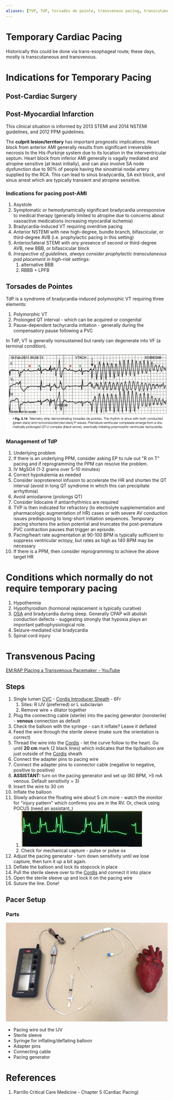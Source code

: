 ```yaml
---
aliases: [TVP, TdP, torsades de pointe, transvenous pacing, transcutaneous pacing]
---
```


# Temporary Cardiac Pacing
Historically this could be done via trans-esophageal route; these days, mostly is transcutaneous and transvenous.

# Indications for Temporary  Pacing
## Post-Cardiac Surgery
## Post-Myocardial Infarction
This clinical situation is informed by 2013 STEMI and 2014 NSTEMI guidelines, and 2012 PPM guidelines. 

The **culprit lesion/territory** has important prognostic implications. Heart block from anterior AMI generally results from significant irreversible necrosis to the His-Purkinje system due to its location in the interventricular septum. Heart block from inferior AMI generally is vagally mediated and atropine sensitive (at least initially), and can also involve SA node dysfunction due to 90% of people having the sinoatrial nodal artery supplied by the RCA. This can lead to sinus bradycardia, SA exit block, and sinus arrest which are typically transient and atropine sensitive.

### Indications for pacing post-AMI
1. Asystole
2. Symptomatic or hemodynamically significant bradycardia unresponsive to medical therapy (generally limited to atropine due to concerns about vasoactive medications increasing myocardial ischemia)
3. Bradycardia-induced VT requiring overdrive pacing
4. Anterior NSTEMI with new high-degree, bundle branch, bifascicular, or third-degree AVB (i.e. prophylactic pacing in this setting)
5. Anterior/lateral STEMI with *any* presence of second or third-degree AVB, new BBB, or bifascicular block
6. *Irrespective of guidelines, always consider prophylactic transcutaneous pad placement in high-risk settings:*
	1. alternative BBB
	2. RBBB + LPFB

## Torsades de Pointes
TdP is a syndrome of bradycardia-induced polymorphic VT requiring three elements:

1. Polymorphic VT
2. Prolonged QT interval - which can be acquired or congenital
3. Pause-dependent tachycardia initiation - generally during the compensatory pause following a PVC

In TdP, VT is generally nonsustained but rarely can degenerate into VF (a terminal condition).  

![](_attachments/Pasted%20image%2020230220131543.png)

### Management of TdP
1. Underlying problem 
2. If there is an underlying PPM, consider asking EP to rule out "R on T" pacing and if reprogramming the PPM can resolve the problem.
3. IV MgSO4 (1-2 grams over 5-10 minutes)
4. Correct hypokalemia as needed
5. Consider isoproterenol infusion to accelerate the HR and shorten the QT interval (avoid in long QT syndrome in which this can precipitate arrhythmia)
6. Avoid amiodarone (prolongs QT)
7. Consider lidocaine if antiarrhythmics are required
8. TVP is then indicated for refractory (to electrolyte supplementation and pharmacologic augmentation of HR) cases or with severe AV conduction issues predisposing to long-short initiation sequences. Temporary pacing shortens the action potential and  truncates the post-premature PVC contraction pauses that trigger an episode.
9. Pacing/heart rate augmentation at 90-100 BPM is typically sufficient to suppress ventricular ectopy, but rates as high as 140 BPM may be necessary
10. If there is a PPM, then consider reprogramming to achieve the above target HR

# Conditions which normally do not require temporary pacing
1. Hypothermia
2. Hypothyroidism (hormonal replacement is typically curative)
3. [OSA](../Respirology/Sleep%20Medicine/Obstructive%20Sleep%20Apnea.md) and bradycardia during sleep. Generally CPAP will abolish conduction defects - suggesting strongly that hypoxia plays an important pathophysiological role.
4. Seizure-mediated ictal bradycardia
5. Spinal cord injury

# Transvenous Pacing
[EM:RAP Placing a Transvenous Pacemaker - YouTube](https://www.youtube.com/watch?v=00-T8PcbStE)
## Steps
1. Single lumen [CVC](../Critical%20Care/Procedures/Central%20Lines.md) - [Cordis Introducer Sheath](../Critical%20Care/Procedures/Cordis%20Introducer%20Sheath.md) - 6Fr
	1. Sites: R IJV (preferred) or L subclavian
	2. Remove wire + dilator together
2. Plug the connecting cable (sterile) into the pacing generator (nonsterile) - **venous** connection as default
3. Check the balloon with the syringe - can it inflate? Leave it deflated
4. Feed the wire through the sterile sleeve (make sure the orientation is correct)
5. Thread the wire into the [Cordis](../Critical%20Care/Procedures/Cordis%20Introducer%20Sheath.md) - let the curve follow to the heart. Go until **20 cm** mark (2 black lines) which indicates that the tip/balloon are just outside of the [Cordis](../Critical%20Care/Procedures/Cordis%20Introducer%20Sheath.md) sheath
6. Connect the adapter pins to pacing wire
7. Connect the adapter pins to connector cable (negative to negative, positive to positive)
8. **ASSISTANT:** turn on the pacing generator and set up (80 BPM, >5 mA venous. Default sensitivity = 3)
9. Insert the wire to 30 cm
10. Inflate the balloon 
11. Slowly advance the floating wire about 5 cm more - watch the monitor for "injury pattern" which confirms you are in the RV. Or, check using POCUS (need an assistant_)
	1. ![](_attachments/Pasted%20image%2020221219132946.png)
	2. Check for mechanical capture - pulse or pulse ox
12. Adjust the pacing generator - turn down sensitivity until we lose capture, then turn it up a bit again.
13. Deflate the balloon and lock its stopcock in place
14. Pull the sterile sleeve over to the [Cordis](../Critical%20Care/Procedures/Cordis%20Introducer%20Sheath.md) and connect it into place
15. Open the sterile sleeve up and lock it on the pacing wire
16. Suture the line. Done!

## Pacer Setup
### Parts
![](_attachments/Pasted%20image%2020221219132341.png)
- Pacing wire out the IJV
- Sterile sleeve
- Syringe for inflating/deflating balloon
- Adapter pins
- Connecting cable
- Pacing generator

# References
1. Parrillo Critical Care Medicine - Chapter 5 (Cardiac Pacing)